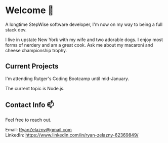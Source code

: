 # Welcome 👋

A longtime StepWise software developer, I'm now on my way to being a full stack dev.  

I live in upstate New York with my wife and two adorable dogs. I enjoy most forms of nerdery and am a great cook. Ask me about my macaroni and cheese championship trophy.

## Current Projects
I'm attending Rutger's Coding Bootcamp until mid-January.  

The current topic is Node.js. 

## Contact Info 📫
Feel free to reach out.
 
 Email: RyanZelazny@gmail.com  
 LinkedIn: https://www.linkedin.com/in/ryan-zelazny-62369849/
